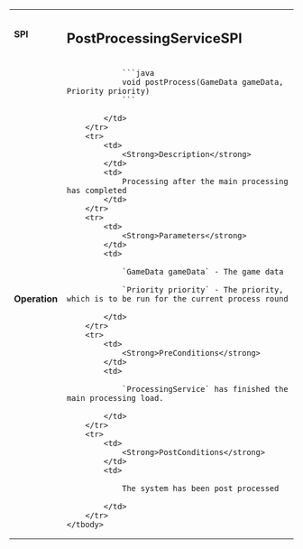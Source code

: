 <table>
    <tbody>
        <tr>
            <td>
                <strong>SPI</strong>
            </td>
            <td>
                <h2>PostProcessingServiceSPI</h2>
            </td>
        </tr>
        <tr>
            <td>
                <Strong>Operation</strong>
            </td>
            <td>

                ```java
                void postProcess(GameData gameData, Priority priority)
                ```

            </td>
        </tr>
        <tr>
            <td>
                <Strong>Description</strong>
            </td>
            <td>
                Processing after the main processing has completed
            </td>
        </tr>
        <tr>
            <td>
                <Strong>Parameters</strong>
            </td>
            <td>

                `GameData gameData` - The game data

                `Priority priority` - The priority, which is to be run for the current process round

            </td>
        </tr>
        <tr>
            <td>
                <Strong>PreConditions</strong>
            </td>
            <td>

                `ProcessingService` has finished the main processing load.

            </td>
        </tr>
        <tr>
            <td>
                <Strong>PostConditions</strong>
            </td>
            <td>

                The system has been post processed

            </td>
        </tr>
    </tbody>
</table>